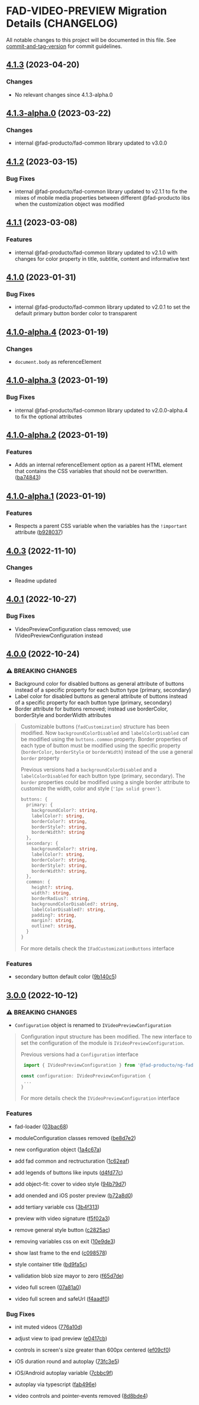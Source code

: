 # FAD-VIDEO-PREVIEW Migration Details (CHANGELOG)

All notable changes to this project will be documented in this file. See [commit-and-tag-version](https://github.com/absolute-version/commit-and-tag-version) for commit guidelines.

## [4.1.3](https://na-at.xp-dev.com/git/FAD-VIDEO-PREVIEW/compare/v4.1.3-alpha.0...v4.1.3) (2023-04-20)

### Changes
* No relevant changes since 4.1.3-alpha.0

## [4.1.3-alpha.0](https://na-at.xp-dev.com/git/FAD-VIDEO-PREVIEW/compare/v4.1.2...v4.1.3-alpha.0) (2023-03-22)

### Changes

* internal @fad-producto/fad-common library updated to v3.0.0


## [4.1.2](https://na-at.xp-dev.com/git/FAD-VIDEO-PREVIEW/compare/v4.1.1...v4.1.2) (2023-03-15)

### Bug Fixes

* internal @fad-producto/fad-common library updated to v2.1.1 to fix the mixes of mobile media properties between different @fad-producto libs when the customization object was modified

## [4.1.1](https://na-at.xp-dev.com/git/FAD-VIDEO-PREVIEW/compare/v4.1.0...v4.1.1) (2023-03-08)

### Features
* internal @fad-producto/fad-common library updated to v2.1.0 with changes for color property in title, subtitle, content and informative text


## [4.1.0](https://na-at.xp-dev.com/git/FAD-VIDEO-PREVIEW/compare/v4.1.0-alpha.4...v4.1.0) (2023-01-31)

### Bug Fixes 
* internal @fad-producto/fad-common library updated to v2.0.1 to set the default primary button border color to transparent
  

## [4.1.0-alpha.4](https://na-at.xp-dev.com/git/FAD-VIDEO-PREVIEW/compare/v4.1.0-alpha.3...v4.1.0-alpha.4) (2023-01-19)

### Changes

* `document.body` as referenceElement

## [4.1.0-alpha.3](https://na-at.xp-dev.com/git/FAD-VIDEO-PREVIEW/compare/v4.1.0-alpha.2...v4.1.0-alpha.3) (2023-01-19)

### Bug Fixes
  
* internal @fad-producto/fad-common library updated to v2.0.0-alpha.4 to fix the optional attributes
  
## [4.1.0-alpha.2](https://na-at.xp-dev.com/git/FAD-VIDEO-PREVIEW/compare/v4.1.0-alpha.1...v4.1.0-alpha.2) (2023-01-19)


### Features

* Adds an internal referenceElement option as a parent HTML element that contains the CSS variables that should not be overwritten. ([ba74843](https://na-at.xp-dev.com/git/FAD-VIDEO-PREVIEW/commit/ba74843ba87fe2e251377f18b6036d85212e3d00))

## [4.1.0-alpha.1](https://na-at.xp-dev.com/git/FAD-VIDEO-PREVIEW/compare/v4.0.3...v4.1.0-alpha.1) (2023-01-19)


### Features

* Respects a parent CSS variable when the variables has the `!important` attribute ([b928037](https://na-at.xp-dev.com/git/FAD-VIDEO-PREVIEW/commit/b92803702918329df95e46ce3ac793c2e5763f3f))

## [4.0.3](https://na-at.xp-dev.com/git/FAD-VIDEO-PREVIEW/compare/v4.0.1...v4.0.3) (2022-11-10)

### Changes
* Readme updated

## [4.0.1](https://na-at.xp-dev.com/git/FAD-VIDEO-PREVIEW/compare/v4.0.0...v4.0.1) (2022-10-27)

### Bug Fixes
* VideoPreviewConfiguration class removed; use IVideoPreviewConfiguration instead 

## [4.0.0](https://na-at.xp-dev.com/git/FAD-VIDEO-PREVIEW/compare/v3.0.0...v4.0.0) (2022-10-24)

### ⚠ BREAKING CHANGES

* Background color for disabled buttons as general attribute of buttons instead of a specific property for each button type (primary, secondary)
* Label color for disabled buttons as general attribute of buttons instead of a specific property for each button type (primary, secondary)
* Border attribute for buttons removed; instead use borderColor, borderStyle and borderWidth attributes

> Customizable buttons (`fadCustomization`) structure has been modified. Now `backgroundColorDisabled` and `labelColorDisabled` can be modified using the `buttons.common` property. Border properties of each type of button must be modified using the specific property (`borderColor`, `borderStyle` or `borderWidth`) instead of the use a general `border` property
>
>Previous versions had a `backgroundColorDisabled` and a `labelColorDisabled` for each button type (primary, secondary). The `border` properties could be modified using a single border attribute to customize the width, color and style (`'1px solid green'`).
> ``` ts
> buttons: {
>   primary: {
>     backgroundColor?: string,
>     labelColor?: string,
>     borderColor?: string,
>     borderStyle?: string,
>     borderWidth?: string
>   },
>   secondary: {
>     backgroundColor?: string,
>     labelColor?: string,
>     borderColor?: string,
>     borderStyle?: string,
>     borderWidth?: string,
>   },
>   common: {
>     height?: string,
>     width?: string,
>     borderRadius?: string,
>     backgroundColorDisabled?: string,
>     labelColorDisabled?: string,
>     padding?: string,
>     margin?: string,
>     outline?: string,
>   }
> }
> ```
> For more details check the `IFadCustomizationButtons` interface



### Features

* secondary button default color ([9b140c5](https://na-at.xp-dev.com/git/FAD-VIDEO-PREVIEW/commit/9b140c5a88fdf9c78407f51686d0ab5b03637afd))

## [3.0.0](https://na-at.xp-dev.com/git/FAD-VIDEO-PREVIEW/compare/v2.0.2...v3.0.0) (2022-10-12)


### ⚠ BREAKING CHANGES

* `Configuration` object is renamed to `IVideoPreviewConfiguration`
  
> Configuration input structure has been modified. The new interface to set the configuration of the module is `IVideoPreviewConfiguration`.
>
>Previous versions had a `Configuration` interface
> ``` ts
>  import { IVideoPreviewConfiguration } from '@fad-producto/ng-fad-video-preview';
>
> const configuration: IVideoPreviewConfiguration {
>  ...
> }
> ```
> For more details check the `IVideoPreviewConfiguration` interface

### Features

* fad-loader ([03bac68](https://na-at.xp-dev.com/git/FAD-VIDEO-PREVIEW/commit/03bac6886ca122a75f3cd8154bfee2fbf584e26b))
* moduleConfiguration classes removed ([be8d7e2](https://na-at.xp-dev.com/git/FAD-VIDEO-PREVIEW/commit/be8d7e2f3a2bb51247a5482b43753242983e0507))

* new configuration object ([1a4c67a](https://na-at.xp-dev.com/git/FAD-VIDEO-PREVIEW/commit/1a4c67a01695de6f72eaa5c88a97336951ce46a7))
  

* add fad common and rectructuration ([1c62eaf](https://na-at.xp-dev.com/git/FAD-VIDEO-PREVIEW/commit/1c62eaf2a015d44612c065a7f3860a17ac875856))
* add legends of buttons like inputs ([d4fd77c](https://na-at.xp-dev.com/git/FAD-VIDEO-PREVIEW/commit/d4fd77c0075c6f4280886192b3ba618b9a77da82))
* add object-fit: cover to video style ([94b79d7](https://na-at.xp-dev.com/git/FAD-VIDEO-PREVIEW/commit/94b79d7068f799b6387060a2e32efc61c15e8a18))
* add onended and iOS poster preview ([b72a8d0](https://na-at.xp-dev.com/git/FAD-VIDEO-PREVIEW/commit/b72a8d019d4c4138bcf1da96f2c8a52428912f75))
* add tertiary variable css ([3b4f313](https://na-at.xp-dev.com/git/FAD-VIDEO-PREVIEW/commit/3b4f313847144dff4331f3807b1178db6f959e2f))


* preview with video signature ([f5f02a3](https://na-at.xp-dev.com/git/FAD-VIDEO-PREVIEW/commit/f5f02a33d38788081541b00d5c75ca21e4d4582a))
* remove general style button ([c2825ac](https://na-at.xp-dev.com/git/FAD-VIDEO-PREVIEW/commit/c2825ac79a41c5ed202978afe9b04bb1d5d254ca))
* removing variables css on exit ([10e9de3](https://na-at.xp-dev.com/git/FAD-VIDEO-PREVIEW/commit/10e9de3c19cab25bc83f96bcc888305e97f51638))
* show last frame to the end ([c098578](https://na-at.xp-dev.com/git/FAD-VIDEO-PREVIEW/commit/c098578cf83b3aa7585b575334e9d24a127cccde))
* style container title ([bd9fa5c](https://na-at.xp-dev.com/git/FAD-VIDEO-PREVIEW/commit/bd9fa5c53fbc4efaee5b0a0cb6d13d3b687fd521))
* vallidation blob size mayor to zero ([f65d7de](https://na-at.xp-dev.com/git/FAD-VIDEO-PREVIEW/commit/f65d7decec7acd75af7719eb27f54e92953c3cb7))
* video full screen ([07a81a0](https://na-at.xp-dev.com/git/FAD-VIDEO-PREVIEW/commit/07a81a0bc88b2a9b5e46ebeea5c06e7a03931871))
* video full screen and safeUrl ([f4aadf0](https://na-at.xp-dev.com/git/FAD-VIDEO-PREVIEW/commit/f4aadf0e39d662a395cd3cf719707d497465c0f0))

### Bug Fixes

* init muted videos ([776a10d](https://na-at.xp-dev.com/git/FAD-VIDEO-PREVIEW/commit/776a10d5bbef0173226fee05d2f45bfc1e0b23e6))
  
* adjust view to ipad preview ([e0417cb](https://na-at.xp-dev.com/git/FAD-VIDEO-PREVIEW/commit/e0417cbfe3ad72336706d9d49ca21627a539b700))
* controls in screen's size greater than 600px centered ([ef09cf0](https://na-at.xp-dev.com/git/FAD-VIDEO-PREVIEW/commit/ef09cf012e1711c693ffb4bd09183c02f7ec355e))
* iOS duration round and autoplay ([73fc3e5](https://na-at.xp-dev.com/git/FAD-VIDEO-PREVIEW/commit/73fc3e5de76d3c5bc964ec9eced5ed8ce70fe33a))
* iOS/Android autoplay variable ([7cbbc9f](https://na-at.xp-dev.com/git/FAD-VIDEO-PREVIEW/commit/7cbbc9f84021f1e58c34b5bc1b5420a1a846154d))
* autoplay via typescript ([fab496e](https://na-at.xp-dev.com/git/FAD-VIDEO-PREVIEW/commit/fab496eb96b276e512abd8d58a3278fcd3f339eb))
* video controls and pointer-events removed ([8d8bde4](https://na-at.xp-dev.com/git/FAD-VIDEO-PREVIEW/commit/8d8bde4ffd17f75695e3e04e6287041fe05dbf8b))


